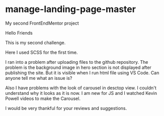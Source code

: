 # manage-landing-page-master
My second FrontEndMentor project

Hello Friends

This is my second challenge.

Here I used SCSS for the first time.

I ran into a problem after uploading files to the github repository. The problem is the background image in hero section is not displayed after publishing the site. But it is visible when I run html file using VS Code. Can anyone tell me what an issue is?

Also I have problems with the look of carousel in desctop view. I couldn't understand why it looks as it is now. I am new for JS and I watched Kevin Powell videos to make the Carousel.

I would be very thankful for your reviews and suggestions.
